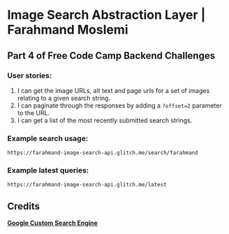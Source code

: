 # Image Search Abstraction Layer | Farahmand Moslemi

## Part 4 of Free Code Camp Backend Challenges

### User stories:
1. I can get the image URLs, alt text and page urls for a set of images relating to a given search string.
2. I can paginate through the responses by adding a `?offset=2` parameter to the URL.
3. I can get a list of the most recently submitted search strings.
### Example search usage:
`https://farahmand-image-search-api.glitch.me/search/farahmand`

### Example latest queries:
`https://farahmand-image-search-api.glitch.me/latest`

## Credits
**[Google Custom Search Engine](https://cse.google.com)**